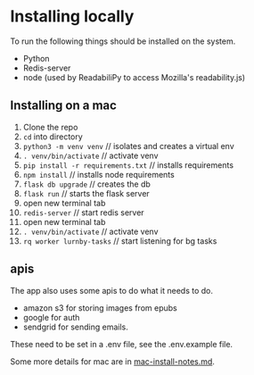 # Installing locally
To run the following things should be installed on the system. 

- Python
- Redis-server
- node (used by ReadabiliPy to access Mozilla's readability.js)

## Installing on a mac
1. Clone the repo
1. `cd` into directory
1. `python3 -m venv venv` // isolates and creates a virtual env
1. `. venv/bin/activate` // activate venv
1. `pip install -r requirements.txt` // installs requirements
1. `npm install` // installs node requirements
1. `flask db upgrade` // creates the db
1. `flask run` // starts the flask server
1. open new terminal tab
1. `redis-server` // start redis server
1. open new terminal tab
1. `. venv/bin/activate` // activate venv
1. `rq worker lurnby-tasks` // start listening for bg tasks

## apis
The app also uses some apis to do what it needs to do. 
- amazon s3 for storing images from epubs
- google for auth
- sendgrid for sending emails.

These need to be set in a .env file, see the .env.example file.

Some more details for mac are in [mac-install-notes.md](./mac-install-notes.md).

